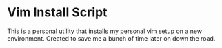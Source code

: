# Vim Install Script
This is a personal utility that installs my personal vim setup on a new environment.  Created to save me a bunch of time later on down the road.
